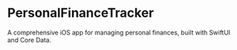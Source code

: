 # PersonalFinanceTracker
A comprehensive iOS app for managing personal finances, built with SwiftUI and Core Data.
